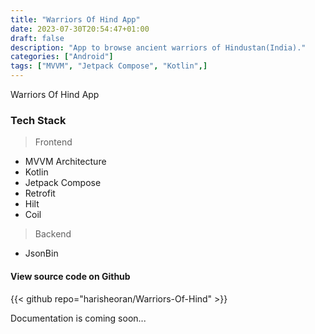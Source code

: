 ```yaml
---
title: "Warriors Of Hind App"
date: 2023-07-30T20:54:47+01:00
draft: false
description: "App to browse ancient warriors of Hindustan(India)."
categories: ["Android"]
tags: ["MVVM", "Jetpack Compose", "Kotlin",]
---
```


Warriors Of Hind App

### Tech Stack

> Frontend
- MVVM Architecture
- Kotlin
- Jetpack Compose
- Retrofit
- Hilt
- Coil

> Backend
- JsonBin

#### View source code on Github
{{< github repo="harisheoran/Warriors-Of-Hind" >}}

Documentation is coming soon...